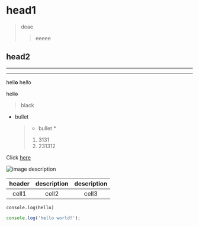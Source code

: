 # head1

> deae
>
> > eeeee

## head2

---

---

hell**o**
he*ll*o

he~~llo~~

> black

- bullet
  > - bullet \*
  >
  > 1. 3131
  > 1. 231312

Click [here](http://)

![image description](http://)

| header | description | description |
| :----: | :---------: | :---------: |
| cell1  |    cell2    |    cell3    |

`console.log(hello)`

```js
console.log('hello world!');
```
